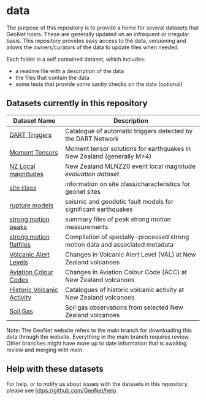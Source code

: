 # data

The purpose of this repository is to provide a home for several datasets that GeoNet hosts. These are generally updated on an infrequent or irregular basis. This repository provides easy access to the data, versioning and allows the owners/curators of the data to update files when needed.

Each folder is a self contained dataset, which includes:
 - a readme file with a description of the data
 - the files that contain the data
 - some tests that provide some sanity checks on the data (optional)
 
## Datasets currently in this repository
 
| Dataset Name  | Description   |
| ------------- | ------------- |
| [DART Triggers](dart-triggers) | Catalogue of automatic triggers detected by the DART Network |
| [Moment Tensors](moment-tensor) | Moment tensor solutions for earthquakes in New Zealand (generally M>4) |
| [NZ Local magnitudes](MLNZ20) | New Zealand MLNZ20 event local magnitude _evaluation dataset_ |
| [site class](site-class)    | information on site class/characteristics for geonet sites  |
| [rupture models](rupture-models) | seismic and geodetic fault models for significant earthquakes |
| [strong motion peaks](strong-motion-peaks) | summary files of peak strong motion measurements |
| [strong motion flatfiles](nzsmd-flatfiles) | Compilation of specially-processed strong motion data and associated metadata|
| [Volcanic Alert Levels](volcanic-alert-levels) | Changes in Volcanic Alert Level (VAL) at New Zealand volcanoes |
| [Aviation Colour Codes](aviation-colour-codes) | Changes in Aviation Colour Code (ACC) at New Zealand volcanoes |
| [Historic Volcanic Activity](historic-volcanic-activity) | Catalogues of historic volcanic activity at New Zealand volcanoes |
| [Soil Gas](soil-gas) | Soil gas observations from selected New Zealand volcanoes |

Note: The GeoNet website refers to the main branch for downloading this data through the website. Everything in the main branch requires review. Other branches might have more up to date information that is awaiting review and merging with main.

## Help with these datasets

For help, or to notify us about issues with the datasets in this repository, please see https://github.com/GeoNet/help.

